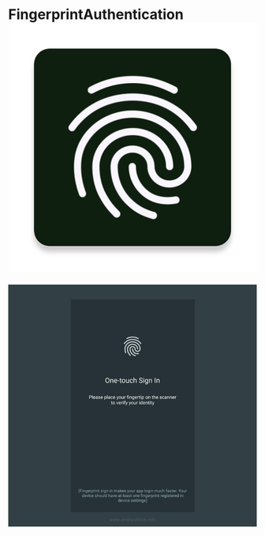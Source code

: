 # FingerprintAuthentication ![alt text](app/src/main/ic_launcher-web.png)
![alt text](android-fingerprint-authentication-sign-in.png)
